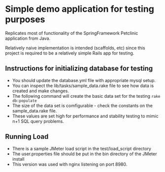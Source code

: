 Simple demo application for testing purposes
============================================

Replicates most of functionality of the SpringFramework Petclinic application from Java.

Relatively naive implementation is intended (scaffolds, etc) since this project is required to be a
relatively simple Rails app for testing.

Instructions for initializing database for testing
--------------------------------------------------
 * You should update the database.yml file with appropriate mysql setup.
 * You can inspect the lib/tasks/sample_data.rake file to see how data is created and make changes.
 * The following command will create the basic data set for the testing
 `rake db:populate`
 * The size of the data set is comfigurable - check the constants on the sample_data.rake file.
 * These values are set high for performance and stability testing to mimic n+1 SQL query problems.
 
 Running Load
 ------------
 * There is a sample JMeter load script in the test/load_script directory
 * The user.properties file should be put in the bin directory of the JMeter install
 * This version was used with nginx listening on port 8980.
 
 
